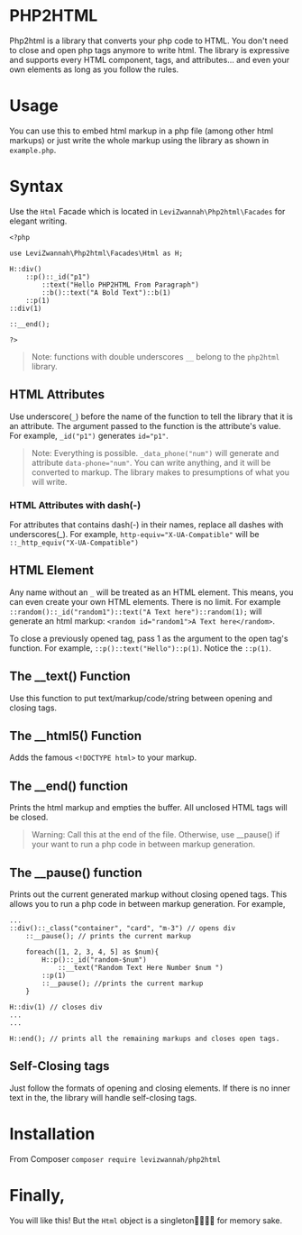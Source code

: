 # PHP2HTML
Php2html is a library that converts your php code to HTML. You don't need to close and open php tags anymore to write html. The library is expressive and supports every HTML component, tags, and attributes... and even your own elements as long as you follow the rules.

# Usage
You can use this to embed html markup in a php file (among other html markups) or just write the whole markup using the library as shown in `example.php`.

# Syntax
Use the `Html` Facade which is located in `LeviZwannah\Php2html\Facades` for elegant writing.

```
<?php

use LeviZwannah\Php2html\Facades\Html as H;

H::div()
    ::p()::_id("p1")
        ::text("Hello PHP2HTML From Paragraph")
        ::b()::text("A Bold Text")::b(1)
    ::p(1)
::div(1)

::__end();

?> 
```
> Note: functions with double underscores `__` belong to the `php2html` library.  

## HTML Attributes
Use underscore(`_`) before the name of the function to tell the library
that it is an attribute. The argument passed to the function is the attribute's value. For example, `_id("p1")` generates `id="p1"`.
> Note: Everything is possible. `_data_phone("num")` will generate and attribute `data-phone="num"`. You can write anything, and it will be converted to markup. The library makes to presumptions of what you will write.

### HTML Attributes with dash(-)
For attributes that contains dash(-) in their names, replace all dashes with underscores(_). For example, `http-equiv="X-UA-Compatible"` will be `::_http_equiv("X-UA-Compatible")` 

## HTML Element
Any name without an `_` will be treated as an HTML element. This means, you can even create your own HTML elements. There is no limit. For example 
`::random()::_id("random1")::text("A Text here")::random(1);` will generate an html markup: `<random id="random1">A Text here</random>`.  

To close a previously opened tag, pass 1 as the argument to the open tag's function. For example, `::p()::text("Hello")::p(1)`. Notice the `::p(1)`.

## The __text() Function
Use this function to put text/markup/code/string between opening and closing tags.

## The __html5() Function
Adds the famous `<!DOCTYPE html>` to your markup.

## The __end() function
Prints the html markup and empties the buffer. All unclosed HTML tags will be closed.
> Warning: Call this at the end of the file. Otherwise, use __pause() if your want to run a php code in between markup generation.

## The __pause() function
Prints out the current generated markup without closing opened tags. This allows you to run a php code in between markup generation. For example,
```
...
::div()::_class("container", "card", "m-3") // opens div
    ::__pause(); // prints the current markup

    foreach([1, 2, 3, 4, 5] as $num){
        H::p()::_id("random-$num")
            ::__text("Random Text Here Number $num ")
        ::p(1)
        ::__pause(); //prints the current markup
    }

H::div(1) // closes div
...
...

H::end(); // prints all the remaining markups and closes open tags.
```

## Self-Closing tags
Just follow the formats of opening and closing elements. If there is no inner text in the, the library will handle self-closing tags.


# Installation
From Composer
`composer require levizwannah/php2html`

# Finally,
You will like this! But the `Html` object is a singleton🏃‍♂️🏃‍♂️ for memory sake.


